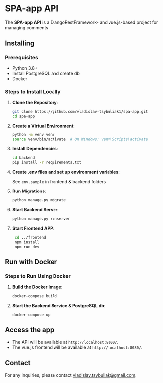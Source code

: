 # SPA-app API

The **SPA-app API** is a DjangoRestFramework- and vue.js-based project for managing comments

## Installing

### Prerequisites

- Python 3.8+
- Install PostgreSQL and create db
- Docker

### Steps to Install Locally

1. **Clone the Repository**:

    ```bash
    git clone https://github.com/vladislav-tsybuliak1/spa-app.git
    cd spa-app
    ```

2. **Create a Virtual Environment**:

    ```bash
    python -m venv venv
    source venv/bin/activate  # On Windows: venv\Scripts\activate
    ```

3. **Install Dependencies**:

    ```bash
    cd backend
    pip install -r requirements.txt
    ```
4. **Create .env files and set up environment variables**:

    See ```env.sample``` in frontend & backend folders

5. **Run Migrations**:

    ```bash
    python manage.py migrate
    ```

6. **Start Backend Server**:

    ```bash
    python manage.py runserver
    ```

7. **Start Frontend APP**:
    
   ```bash
    cd ../frontend
    npm install
    npm run dev
    ```

## Run with Docker

### Steps to Run Using Docker

1. **Build the Docker Image**:

    ```bash
    docker-compose build
    ```

2. **Start the Backend Service & PostgreSQL db**:

    ```bash
    docker-compose up
    ```

## **Access the app**

   - The API will be available at `http://localhost:8000/`.
   - The vue.js frontend will be available at `http://localhost:8080/`.

## Contact
For any inquiries, please contact [vladislav.tsybuliak@gmail.com](mailto:vladislav.tsybuliak@gmail.com).
